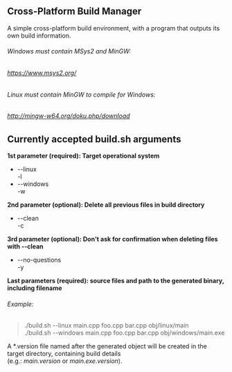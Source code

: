 ## Cross-Platform Build Manager
A simple cross-platform build environment, with a program that outputs its own build information.

###### Windows must contain MSys2 and MinGW:
###### https://www.msys2.org/

###### Linux must contain MinGW to compile for Windows:
###### http://mingw-w64.org/doku.php/download

## Currently accepted build.sh arguments
**1st parameter (required):  Target operational system**
- --linux  
  -l
- --windows  
  -w

**2nd parameter (optional):  Delete all previous files in build directory**
- --clean  
  -c

**3rd parameter (optional): Don't ask for confirmation when deleting files with --clean**
- --no-questions  
  -y

**Last parameters (required): source files and path to the generated binary, including filename**
###### Example:
> ./build.sh --linux   main.cpp foo.cpp bar.cpp obj/linux/main  
> ./build.sh --windows main.cpp foo.cpp bar.cpp obj/windows/main.exe  

A \*.version file named after the generated object will be created in the target directory, containing build details  
(e.g.: *main.version* or *main.exe.version*).
